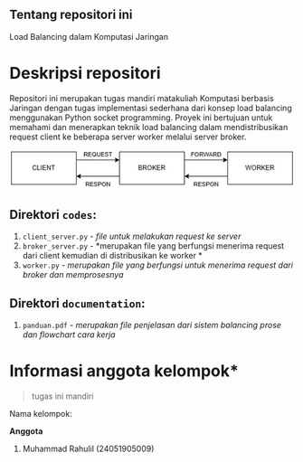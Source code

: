 Tentang repositori ini
---
Load Balancing dalam Komputasi Jaringan


# Deskripsi repositori


Repositori ini merupakan tugas mandiri matakuliah Komputasi berbasis Jaringan dengan tugas implementasi sederhana dari konsep load balancing menggunakan Python socket programming. Proyek ini bertujuan untuk memahami dan menerapkan teknik load balancing dalam mendistribusikan request client ke beberapa server worker melalui server broker.



![flowchart](images/balancing.jpg)

## Direktori `codes`:
1. `client_server.py` - *file untuk melakukan request ke server*
2. `broker_server.py` - *merupakan file yang berfungsi menerima request dari client kemudian di distribusikan ke worker *
3. `worker.py` - *merupakan file yang berfungsi untuk menerima request dari broker dan memprosesnya*

## Direktori `documentation`:
1. `panduan.pdf` - *merupakan file penjelasan dari sistem balancing prose dan flowchart cara kerja*

# Informasi anggota kelompok*
> tugas ini mandiri

Nama kelompok:

**Anggota**
1. Muhammad Rahulil  (24051905009)
